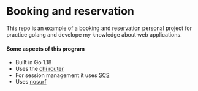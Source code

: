 # Booking and reservation

This repo is an example of a booking and reservation personal project for practice golang and develope my knowledge about web applications.

#### Some aspects of this program
- Built in Go 1.18
- Uses the [chi router](https://github.com/go-chi/chi)
- For session management it uses [SCS](https://github.com/alexedwards/scs/v2)
- Uses [nosurf](https://github.com/justinas/nosurf)